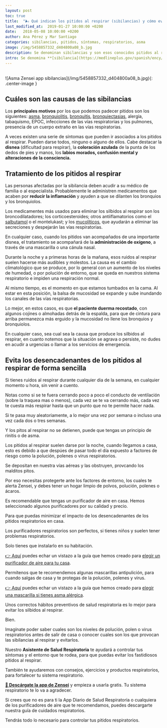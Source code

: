 ```yaml
---
layout: post
toc: true
title:  "🌬️ Qué indican los pitidos al respirar (sibilancias) y cómo evitarlos de forma sencilla"
last_modified_at:  2019-01-27 10:00:00 +0200
date:   2018-05-08 10:00:00 +0200
author: Ana Pérez y Mar Santiago
categories: sibilancias, pitidos, síntomas, respiratorios, asma
image: /img/5458857332_d404800a08_b.jpg
description: Se denominan sibilancias y son esos conocidos pitidos al respirar. Su nombre proviene precisamente del tipo de sonido, parecido al de un silbido. Ocurre cuando las vías respiratorias se estrechan y el aire pasa...
intro: Se denomina **[sibilancia](https://medlineplus.gov/spanish/ency/article/003070.htm)** y son esos conocidos pitidos, silbidos o ruidos al respirar. Su nombre proviene precisamente del tipo de sonido, parecido al de un silbido. Ocurre cuando las vías respiratorias se estrechan y el aire pasa por un conducto mucho más estrecho. <br/> <br/> En realidad, los **conductos que se cierran son los bronquios y los bronquiolos**, por lo que resulta más difícil que el aire llegue hasta nuestros pulmones. Los pitidos al respirar resultan más audibles mientras exhalamos el aire.
---
```


<br>
![Asma Zensei app sibilancias](/img/5458857332_d404800a08_b.jpg){: .center-image }
<br>

## **Cuáles son las causas de las sibilancias**	

Los **principales motivos** por los que podemos padecer pitidos son los siguientes: [asma](https://medlineplus.gov/spanish/ency/article/000141.htm), [bronquiolitis](https://medlineplus.gov/spanish/ency/article/000975.htm), [bronquitis](https://medlineplus.gov/spanish/acutebronchitis.html), [bronquiectasias](https://es.wikipedia.org/wiki/Bronquiectasia), alergia, tabaquismo, EPOC, infecciones de las vías respiratorias y los pulmones, presencia de un cuerpo extraño en las vías respiratorias.

A veces existen una serie de síntomas que pueden ir asociados a los pitidos al respirar. Pueden darse todos, ninguno o alguno de ellos. Cabe destacar la **disnea** (dificultad para respirar), la **coloración azulada** de la punta de los dedos de pies y manos, los **labios morados, confusión mental y alteraciones de la consciencia.**

## **Tratamiento de los pitidos al respirar**

Las personas afectadas por la sibilancia deben acudir a su médico de familia o al especialista. Probablemente le administren medicamentos que acaben por **reducir la inflamación** y ayuden a que se dilanten los bronquios y los bronquiolos.

Los medicamentes más usados para eliminar los silbidos al respirar son los broncodilatadores; los corticoesteroides; otros antiiflamatorios como el [salbutamol](https://es.wikipedia.org/wiki/Salbutamol) o el montelukast; y los [mucolíticos](https://es.wikipedia.org/wiki/Mucol%C3%ADtico), que ayudarán a eliminar las secreciones y despejarán las vías respiratorias.

En cualquier caso, cuando los pitidos van acompañados de una importante disnea, el tratamiento se acompañará de la **administración de oxígeno**, a través de una mascarilla o una cánula nasal.

Durante la noche y a primeras horas de la mañana, esos ruidos al respirar suelen hacerse más audibles y molestos. La causa es el cambio climatológico que se produce, por lo general con un aumento de los niveles de humedad, o por polución de entorno, que se queda en nuestros sistema respiratorio e impiden una respiración normal.

Al mismo tiempo, es el momento en que estamos tumbados en la cama. Al estar en esta posición, la balsa de mucosidad se expande y sube inundando los canales de las vías respiratorias. 

Lo mejor, en estos casos, es que **el paciente duerma recostado**, con algunos cojines o almohadas detrás de la espalda, para que de cintura para arriba permanezca más erguido y la mucosidad no llene los bronquios y bronquiolos.

En cualquier caso, sea cual sea la causa que produce los silbidos al respirar, en cuanto notemos que la situación se agrava o persiste, no dudes en acudir a urgencias o llamar a los servicios de emergencia.

## **Evita los desencadenantes de los pitidos al respirar de forma sencilla**

Si tienes ruidos al respirar durante cualquier dia de la semana, en cualquier momento u hora, sin venir a cuento. 

Notas como si se te fuera cerrando poco a poco el conducto de ventilación (sobre la traquea mas o menos), cada vez se te va cerrando más, cada vez te cuesta más respirar hasta que un punto que no te permite hacer nada.

Si te pasa muy aleatoriamente, a lo mejor una vez por semana o incluso una vez cada dos o tres semanas.

Y los pitos al respirar no se detienen, puede que tengas un principio de rinitis o de asma.

Los pitidos al respirar suelen darse por la noche, cuando llegamos a casa, esto es debido a que despúes de pasar todo
el día expuesto a factores de riesgo como la polución, polenes o virus respiratorios.

Se depositan en nuestra vías aéreas y las obstruyen, provcando los malditos pitos.

Por eso necesitas protegerte ante los factores de entorno, los cuales te alerta Zensei, y debes tener un hogar limpio de polvos, polución, polenes o ácaros.

Es recomendable que tengas un purificador de aire en casa. Hemos seleccionado algunos purificadores por su calidad y precio. 

Para que puedas minimizar el impacto de los desencadenantes de los pitidos respiratorios en casa.

Los purificadores respiratorios son perfectos, si tienes niños y suelen tener problemas respiratorios.

Solo tienes que instalarlo en su habitación.

<div class="section-cta">
<a href="/blog/2018/09/28/mejores-purificadores-aire-asma-comprar/">👉 Aquí</a> puedes echar un vistazo a la guía que hemos creado para <a href="/blog/2018/09/28/mejores-purificadores-aire-asma-comprar/"><bold>elegir un purificador de aire para tu casa</bold></a>.
</div>

Permítenos que te recomendemos algunas mascarillas antipulición, para cuando salgas de casa y te protegas de la polución, polenes y virus.

<div class="section-cta">
<a href="/blog/2018/10/02/mejor-mascarilla-asma-alergia-precio/">👉 Aquí</a> puedes echar un vistazo a la guía que hemos creado para <a href="/blog/2018/10/02/mejor-mascarilla-asma-alergia-precio/"><bold>elegir una mascarilla si tienes asma alérgica</bold></a>.
</div>


Unos correctos hábitos preventivos de salud respiratoria es lo mejor para evitar los silbidos al respirar.

Bien.

Imagínate poder saber cuales son los niveles de polución, polen o virus respiratorios antes de salir de casa o conocer cuales son los que provocan las sibilancias al respirar y evitarlos.

Nuestro **Asistente de Salud Respiratoria** te ayudará a controlar tus síntomas y el entorno que te rodea, para que puedas evitar los fastidiosos pitidos al respirar.

También te ayudaremos con consejos, ejercicios y productos respiratorios, para fortalecer tu sistema respiratorio.

**[📱 Descárgate la app de Zensei](https://zenseiapp.com)** y empieza a usarla gratis. Tu sistema respiratorio te lo va a agradecer.

Si crees que no es para ti la App Diario de Salud Respiratoria o cualquiera de los purificadores de aire que te recomendamos, puedes descargarte nuestra guía de cuidados respiratorios.

Tendrás todo lo necesario para controlar tus pitidos respiratorios.